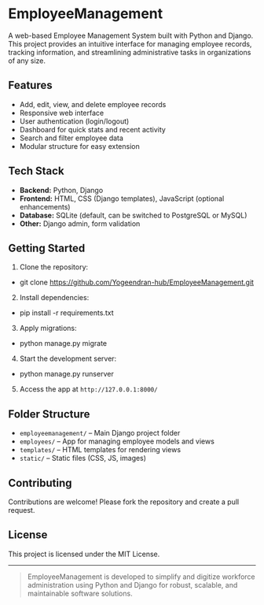 # EmployeeManagement

A web-based Employee Management System built with Python and Django. This project provides an intuitive interface for managing employee records, tracking information, and streamlining administrative tasks in organizations of any size.

## Features

- Add, edit, view, and delete employee records
- Responsive web interface
- User authentication (login/logout)
- Dashboard for quick stats and recent activity
- Search and filter employee data
- Modular structure for easy extension

## Tech Stack

- **Backend:** Python, Django
- **Frontend:** HTML, CSS (Django templates), JavaScript (optional enhancements)
- **Database:** SQLite (default, can be switched to PostgreSQL or MySQL)
- **Other:** Django admin, form validation

## Getting Started

1. Clone the repository:

- git clone https://github.com/Yogeendran-hub/EmployeeManagement.git

2. Install dependencies:

- pip install -r requirements.txt

3. Apply migrations:

- python manage.py migrate

4. Start the development server:

- python manage.py runserver


5. Access the app at `http://127.0.0.1:8000/`

## Folder Structure

- `employeemanagement/` – Main Django project folder
- `employees/` – App for managing employee models and views
- `templates/` – HTML templates for rendering views
- `static/` – Static files (CSS, JS, images)

## Contributing

Contributions are welcome! Please fork the repository and create a pull request.

## License

This project is licensed under the MIT License.

---

> EmployeeManagement is developed to simplify and digitize workforce administration using Python and Django for robust, scalable, and maintainable software solutions.

